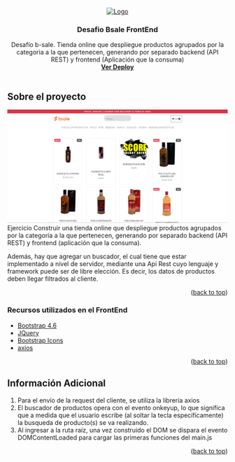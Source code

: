 <div id="top"></div>
<!--
*** Thanks for checking out the Best-README-Template. If you have a suggestion
*** that would make this better, please fork the repo and create a pull request
*** or simply open an issue with the tag "enhancement".
*** Don't forget to give the project a star!
*** Thanks again! Now go create something AMAZING! :D
-->



<!-- PROJECT SHIELDS -->
<!--
*** I'm using markdown "reference style" links for readability.
*** Reference links are enclosed in brackets [ ] instead of parentheses ( ).
*** See the bottom of this document for the declaration of the reference variables
*** for contributors-url, forks-url, etc. This is an optional, concise syntax you may use.
*** https://www.markdownguide.org/basic-syntax/#reference-style-links
-->




<!-- PROJECT LOGO -->
<br />
<div align="center">
  <a href="https://github.com/AndresEGV/bsale-desafio-backend">
    <img src="https://encrypted-tbn0.gstatic.com/images?q=tbn:ANd9GcTvVq1F-B5EVgYya7XLivvDGYa1YSVWNbjD6MNZBUnYX3Cd9ziac3vxieYVa11BipWBBCo&usqp=CAU" alt="Logo" width="80" height="80">
  </a>

  <h3 align="center">Desafio Bsale FrontEnd </h3>

  <p align="center">
Desafío b-sale. Tienda online que despliegue productos agrupados por la categoria a la que pertenecen, generando por separado backend (API REST) y frontend (Aplicación que la consuma)
    <br />
    <a href="https://clever-hawking-a01951.netlify.app/"><strong>Ver Deploy</strong></a>
    <br />
    <br />  
  </p>
</div>

<!-- ABOUT THE PROJECT -->
## Sobre el proyecto
![stack Overflow](bsale_front.png)
Ejercicio Construir una tienda online que despliegue productos agrupados por la categoría a la que pertenecen, generando por separado backend (API REST) y frontend (aplicación que la consuma).

Además, hay que agregar un buscador, el cual tiene que estar implementado a nivel de servidor, mediante una Api Rest cuyo lenguaje y framework puede ser de libre elección. Es decir, los datos de productos deben llegar filtrados al cliente.

<p align="right">(<a href="#top">back to top</a>)</p>



### Recursos utilizados en el FrontEnd 

* [Bootstrap 4.6](https://getbootstrap.com/docs/4.6/getting-started/introduction/)
* [JQuery](https://jquery.com/)
* [Bootstrap Icons](https://icons.getbootstrap.com/)
* [axios](https://axios-http.com/docs/intro)



<p align="right">(<a href="#top">back to top</a>)</p>




## Información Adicional
1. Para el envío de la request del cliente, se utiliza la librería axios
2. El buscador de productos opera con el evento onkeyup, lo que significa que a medida que el usuario escribe (al soltar la tecla específicamente) la busqueda de producto(s) se va realizando.
3. Al ingresar a la ruta raíz, una vez construido el DOM se dispara el evento DOMContentLoaded para cargar las primeras funciones del main.js




<p align="right">(<a href="#top">back to top</a>)</p>
